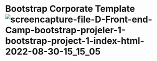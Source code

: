 # Bootstrap Corporate Template![screencapture-file-D-Front-end-Camp-bootstrap-projeler-1-bootstrap-project-1-index-html-2022-08-30-15_15_05](https://user-images.githubusercontent.com/81925500/187434747-8a2766af-7dad-4ee3-81fd-1629f7571caf.png)
